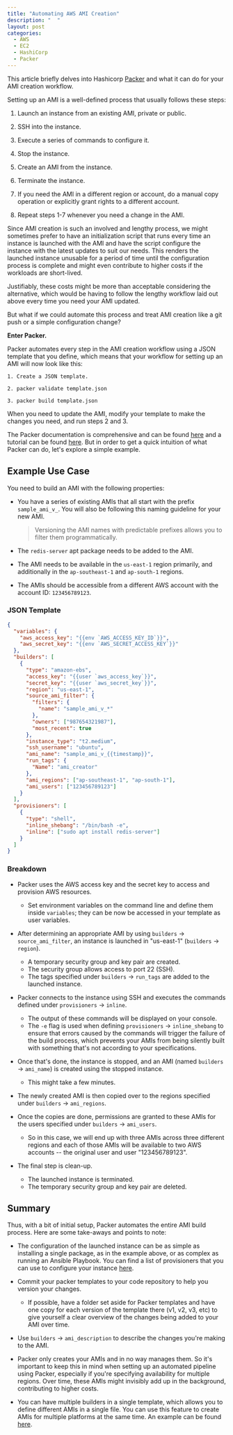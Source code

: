 ```yaml
---
title: "Automating AWS AMI Creation"
description: "  "
layout: post
categories:
  - AWS
  - EC2
  - HashiCorp
  - Packer
---
```


This article briefly delves into Hashicorp [Packer](https://www.packer.io/) and what it can do for your AMI creation workflow.

Setting up an AMI is a well-defined process that usually follows these steps:

1. Launch an instance from an existing AMI, private or public.

2. SSH into the instance.

3. Execute a series of commands to configure it.

4. Stop the instance.

5. Create an AMI from the instance.

6. Terminate the instance.

7. If you need the AMI in a different region or account, do a manual copy operation or explicitly grant rights to a different account.

8. Repeat steps 1-7 whenever you need a change in the AMI.

Since AMI creation is such an involved and lengthy process, we might sometimes prefer to have an initialization script that runs every time an instance is launched with the AMI and have the script configure the instance with the latest updates to suit our needs. This renders the launched instance unusable for a period of time until the configuration process is complete and might even contribute to higher costs if the workloads are short-lived.

Justifiably, these costs might be more than acceptable considering the alternative, which would be having to follow the lengthy workflow laid out above every time you need your AMI updated.

But what if we could automate this process and treat AMI creation like a git push or a simple configuration change?

**Enter Packer.**

Packer automates every step in the AMI creation workflow using a JSON template that you define, which means that your workflow for setting up an AMI will now look like this:

```
1. Create a JSON template.

2. packer validate template.json

3. packer build template.json
```

When you need to update the AMI, modify your template to make the changes you need, and run steps 2 and 3.

The Packer documentation is comprehensive and can be found [here](https://www.packer.io/docs) and a tutorial can be found [here](https://learn.hashicorp.com/tutorials/packer/getting-started-build-image). But in order to get a quick intuition of what Packer can do, let's explore a simple example.


## Example Use Case

You need to build an AMI with the following properties:

* You have a series of existing AMIs that all start with the prefix `sample_ami_v_`. You will also be following this naming guideline for your new AMI.
  > Versioning the AMI names with predictable prefixes allows you to filter them programmatically.

* The `redis-server` apt package needs to be added to the AMI.

* The AMI needs to be available in the `us-east-1` region primarily, and additionally in the `ap-southeast-1` and `ap-south-1` regions.

* The AMIs should be accessible from a different AWS account with the account ID: `123456789123`.


### JSON Template

```json
{
  "variables": {
    "aws_access_key": "{{env `AWS_ACCESS_KEY_ID`}}",
    "aws_secret_key": "{{env `AWS_SECRET_ACCESS_KEY`}}"
  },
  "builders": [
    {
      "type": "amazon-ebs",
      "access_key": "{{user `aws_access_key`}}",
      "secret_key": "{{user `aws_secret_key`}}",
      "region": "us-east-1",
      "source_ami_filter": {
        "filters": {
          "name": "sample_ami_v_*"
        },
        "owners": ["987654321987"],
        "most_recent": true
      },
      "instance_type": "t2.medium",
      "ssh_username": "ubuntu",
      "ami_name": "sample_ami_v_{{timestamp}}",
      "run_tags": {
        "Name": "ami_creator"
      },
      "ami_regions": ["ap-southeast-1", "ap-south-1"],
      "ami_users": ["123456789123"]
    }
  ],
  "provisioners": [
    {
      "type": "shell",
      "inline_shebang": "/bin/bash -e",
      "inline": ["sudo apt install redis-server"]
    }
  ]
}
```


### Breakdown

* Packer uses the AWS access key and the secret key to access and provision AWS resources. 
  * Set environment variables on the command line and define them inside `variables`; they can be now be accessed in your template as user variables.

* After determining an appropriate AMI by using `builders` -> `source_ami_filter`, an instance is launched in "us-east-1" (`builders` -> `region`).
  * A temporary security group and key pair are created.
  * The security group allows access to port 22 (SSH).
  * The tags specified under `builders` -> `run_tags` are added to the launched instance.

* Packer connects to the instance using SSH and executes the commands defined under `provisioners` -> `inline`.
  * The output of these commands will be displayed on your console.
  * The `-e` flag is used when defining `provisioners` -> `inline_shebang` to ensure that errors caused by the commands will trigger the failure of the build process, which prevents your AMIs from being silently built with something that's not according to your specifications.

* Once that's done, the instance is stopped, and an AMI (named `builders` -> `ami_name`) is created using the stopped instance.
  * This might take a few minutes.

* The newly created AMI is then copied over to the regions specified under `builders` -> `ami_regions`.

* Once the copies are done, permissions are granted to these AMIs for the users specified under `builders` -> `ami_users`.
  * So in this case, we will end up with three AMIs across three different regions and each of those AMIs will be available to two AWS accounts -- the original user and user "123456789123".

* The final step is clean-up.
  * The launched instance is terminated.
  * The temporary security group and key pair are deleted.


## Summary

Thus, with a bit of initial setup, Packer automates the entire AMI build process. Here are some take-aways and points to note:

* The configuration of the launched instance can be as simple as installing a single package, as in the example above, or as complex as running an Ansible Playbook. You can find a list of provisioners that you can use to configure your instance [here](https://www.packer.io/docs/provisioners/ansible).

* Commit your packer templates to your code repository to help you version your changes.
  * If possible, have a folder set aside for Packer templates and have one copy for each version of the template there (v1, v2, v3, etc) to give yourself a clear overview of the changes being added to your AMI over time.

* Use `builders` -> `ami_description` to describe the changes you're making to the AMI.

* Packer only creates your AMIs and in no way manages them. So it's important to keep this in mind when setting up an automated pipeline using Packer, especially if you're specifying availability for multiple regions. Over time, these AMIs might invisibly add up in the background, contributing to higher costs.

* You can have multiple builders in a single template, which allows you to define different AMIs in a single file. You can use this feature to create AMIs for multiple platforms at the same time. An example can be found [here](https://learn.hashicorp.com/tutorials/packer/getting-started-parallel-builds).
